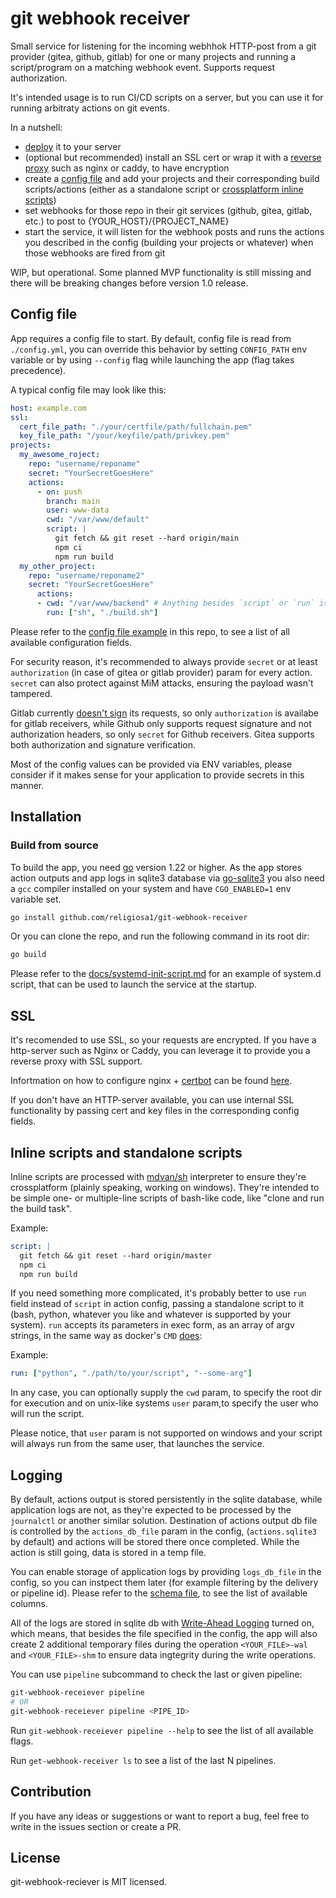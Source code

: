 # git webhook receiver

Small service for listening for the incoming webhhok HTTP-post from a git 
provider (gitea, github, gitlab) for one or many projects and running 
a script/program on a matching webhook event. Supports request authorization.

It's intended usage is to run CI/CD scripts on a server, but you can use it for
running arbitraty actions on git events.

In a nutshell:

- [deploy](#installation) it to your server
- (optional but recommended) install an SSL cert or wrap it with
  a [reverse proxy](./docs/nginx-setup.md) such as nginx or caddy, to have 
  encryption
- create a [config file](#config-file) and add your projects and their 
  corresponding build scripts/actions (either as a standalone script 
  or [crossplatform inline scripts](#inline-scripts-and-standalone-scripts))
- set webhooks for those repo in their git services (github, gitea, gitlab, 
  etc.) to post to {YOUR_HOST}/{PROJECT_NAME}
- start the service, it will listen for the webhook posts and runs the actions
  you described in the config (building your projects or whatever) when those 
  webhooks are fired from git

WIP, but operational. Some planned MVP functionality is still missing and there
will be breaking changes before version 1.0 release.

## Config file

App requires a config file to start. By default, config file is read from
`./config.yml`, you can override this behavior by setting `CONFIG_PATH` env
variable or by using `--config` flag while launching the app (flag takes 
precedence).

A typical config file may look like this:

```yaml
host: example.com
ssl:
  cert_file_path: "./your/certfile/path/fullchain.pem"
  key_file_path: "/your/keyfile/path/privkey.pem"
projects:
  my_awesome_roject:
    repo: "username/reponame"
    secret: "YourSecretGoesHere"
    actions:
      - on: push
        branch: main
        user: www-data
        cwd: "/var/www/default"
        script: |
          git fetch && git reset --hard origin/main
          npm ci
          npm run build
  my_other_project:
    repo: "username/reponame2"
    secret: "YourSecretGoesHere"
      actions:
      - cwd: "/var/www/backend" # Anything besides `script` or `run` is optional
        run: ["sh", "./build.sh"]
```

Please refer to the [config file example](./config.example.yml) in this repo, to
see a list of all available configuration fields.

For security reason, it's recommended to always provide `secret` or at least
`authorization` (in case of gitea or gitlab provider) param for every action. 
`secret` can also protect against MiM attacks, ensuring the payload wasn't 
tampered.

Gitlab currently 
[doesn't sign](https://gitlab.com/gitlab-org/gitlab/-/issues/19367) its 
requests, so only `authorization` is availabe for gitlab receivers, 
while Github only supports request signature and not authorization
headers, so only `secret` for Github receivers. Gitea supports both 
authorization and signature verification.

Most of the config values can be provided via ENV variables, please consider
if it makes sense for your application to provide secrets in this manner.

## Installation

<!-- ### TODO snap

Snap and flatpak package support is planned for 1.0 release. -->

### Build from source

To build the app, you need [go](https://go.dev/) version 1.22 or higher.
As the app stores action outputs and app logs in sqlite3 database via 
[go-sqlite3](https://github.com/mattn/go-sqlite3) you also need a `gcc` 
compiler installed on your system and have `CGO_ENABLED=1` env variable set.

```sh
go install github.com/religiosa1/git-webhook-receiver
```

Or you can clone the repo, and run the following command in its root dir:

```sh
go build
```

Please refer to the [docs/systemd-init-script.md](./docs/systemd-init-script.md)
for an example of system.d script, that can be used to launch the 
service at the startup.

## SSL

It's recomended to use SSL, so your requests are encrypted.
If you have a http-server such as Nginx or Caddy, you can leverage
it to provide you a reverse proxy with SSL support.

Infortmation on how to configure nginx + [certbot](https://certbot.eff.org/)
can be found [here](./docs/nginx-setup.md).

If you don't have an HTTP-server available, you can use internal
SSL functionality by passing cert and key files in the corresponding config
fields.

## Inline scripts and standalone scripts

Inline scripts are processed with [mdvan/sh](https://github.com/mvdan/sh) 
interpreter to ensure they're crossplatform (plainly speaking, working on 
windows). They're intended to be simple one- or multiple-line scripts of 
bash-like code, like "clone and run the build task".

Example:

```yaml
script: |
  git fetch && git reset --hard origin/master
  npm ci
  npm run build
```

If you need something more complicated, it's probably better to use `run` field
instead of `script` in action config, passing a standalone script to it
(bash, python, whatever you like and whatever is supported by your system).
`run` accepts its parameters in exec form, as an array of argv strings, in the 
same way as docker's `CMD` 
[does](https://docs.docker.com/reference/dockerfile/#exec-form):

Example:

```yaml
run: ["python", "./path/to/your/script", "--some-arg"]
```

In any case, you can optionally supply the `cwd` param, to specify the root dir
for execution and on unix-like systems `user` param,to specify the user who will
run the script. 

Please notice, that `user` param is not supported on windows and your script 
will always run from the same user, that launches the service.

## Logging

By default, actions output is stored persistently in the sqlite database, while
application logs are not, as they're expected to be processed by the 
`journalctl` or another similar solution. Destination of actions output db file
is controlled by the `actions_db_file` param in the config, (`actions.sqlite3` 
by default) and actions will be stored there once completed. While the action 
is still going, data is stored in a temp file.

You can enable storage of application logs by providing `logs_db_file` in the 
config, so you can instpect them later (for example filtering by the delivery or
pipeline id). Please refer to the [schema file](./internal/logsDb/Init.sql), 
to see the list of available columns.

All of the logs are stored in sqlite db with 
[Write-Ahead Logging](https://www.sqlite.org/wal.html) turned on, which
means, that besides the file specified in the config, the app will also create
2 additional temporary files during the operation `<YOUR_FILE>-wal` and 
`<YOUR_FILE>-shm` to ensure data ingtegrity during the write operations.

You can use `pipeline` subcommand to check the last or given pipeline:

```sh
git-webhook-receiever pipeline
# OR
git-webhook-receiever pipeline <PIPE_ID>
```

Run `git-webhook-receiever pipeline --help` to see the list of all available
flags.

Run `get-webhook-receiver ls` to see a list of the last N pipelines. 

<!-- 
TODO implement this functionality for actionsDb:

Only N latest actions are stored in the directory, with N specified in the 
config as `max_output_files` field. When number of output files exceeds this 
number, the oldest actions (by their file LastModified date) are removed.
`max_output_files` defaults to 10000, setting it as 0 or negative value turns 
off this functionality. -->

## Contribution

If you have any ideas or suggestions or want to report a bug, feel free to
write in the issues section or create a PR.

## License

git-webhook-reciever is MIT licensed.
